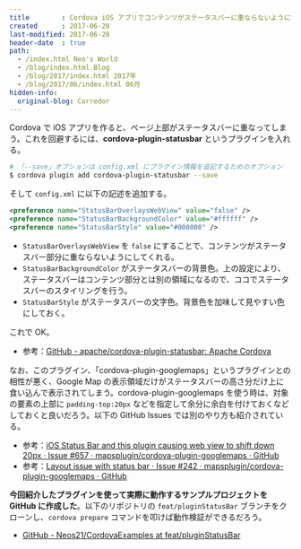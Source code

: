 ```yaml
---
title        : Cordova iOS アプリでコンテンツがステータスバーに重ならないようにする cordova-plugin-statusbar
created      : 2017-06-20
last-modified: 2017-06-20
header-date  : true
path:
  - /index.html Neo's World
  - /blog/index.html Blog
  - /blog/2017/index.html 2017年
  - /blog/2017/06/index.html 06月
hidden-info:
  original-blog: Corredor
---
```


Cordova で iOS アプリを作ると、ページ上部がステータスバーに重なってしまう。これを回避するには、__cordova-plugin-statusbar__ というプラグインを入れる。

```bash
# 「--save」オプションは config.xml にプラグイン情報を追記するためのオプション
$ cordova plugin add cordova-plugin-statusbar --save
```

そして `config.xml` に以下の記述を追加する。

```xml
<preference name="StatusBarOverlaysWebView" value="false" />
<preference name="StatusBarBackgroundColor" value="#ffffff" />
<preference name="StatusBarStyle" value="#000000" />
```

- `StatusBarOverlaysWebView` を `false` にすることで、コンテンツがステータスバー部分に重ならないようにしてくれる。
- `StatusBarBackgroundColor` がステータスバーの背景色。上の設定により、ステータスバーはコンテンツ部分とは別の領域になるので、ココでステータスバーのスタイリングを行う。
- `StatusBarStyle` がステータスバーの文字色。背景色を加味して見やすい色にしておく。

これで OK。

- 参考：[GitHub - apache/cordova-plugin-statusbar: Apache Cordova](https://github.com/apache/cordova-plugin-statusbar)

なお、このプラグイン、「cordova-plugin-googlemaps」というプラグインとの相性が悪く、Google Map の表示領域だけがステータスバーの高さ分だけ上に食い込んで表示されてしまう。cordova-plugin-googlemaps を使う時は、対象の要素の上部に `padding-top:20px` などを指定して余分に余白を付けておくなどしておくと良いだろう。以下の GitHub Issues では別のやり方も紹介されている。

- 参考：[iOS Status Bar and this plugin causing web view to shift down 20px · Issue #657 · mapsplugin/cordova-plugin-googlemaps · GitHub](https://github.com/mapsplugin/cordova-plugin-googlemaps/issues/657)
- 参考：[Layout issue with status bar · Issue #242 · mapsplugin/cordova-plugin-googlemaps · GitHub](https://github.com/mapsplugin/cordova-plugin-googlemaps/issues/242)

__今回紹介したプラグインを使って実際に動作するサンプルプロジェクトを GitHub に作成した__。以下のリポジトリの `feat/pluginStatusBar` ブランチをクローンし、`cordova prepare` コマンドを叩けば動作検証ができるだろう。

- [GitHub - Neos21/CordovaExamples at feat/pluginStatusBar](https://github.com/Neos21/example-cordova/tree/feat/pluginStatusBar)
